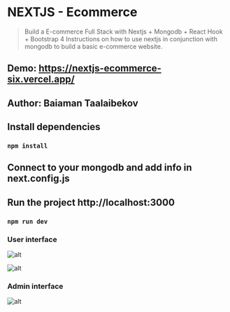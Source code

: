 # NEXTJS - Ecommerce

> Build a E-commerce Full Stack with Nextjs + Mongodb + React Hook + Bootstrap 4
> Instructions on how to use nextjs in conjunction with mongodb to build a basic e-commerce website.

## Demo: https://nextjs-ecommerce-six.vercel.app/

## Author: Baiaman Taalaibekov

## Install dependencies

### `npm install`

## Connect to your mongodb and add info in next.config.js

## Run the project http://localhost:3000

### `npm run dev`

### User interface

![alt](https://res.cloudinary.com/baygroup/image/upload/v1623574544/nextjs_media/interface/GuestMainPage_qxols8.png)

![alt](https://res.cloudinary.com/baygroup/image/upload/v1623574544/nextjs_media/interface/view_orgwie.png)

### Admin interface

![alt](https://res.cloudinary.com/baygroup/image/upload/v1623574544/nextjs_media/interface/adminMainPage_e0eoic.png)
